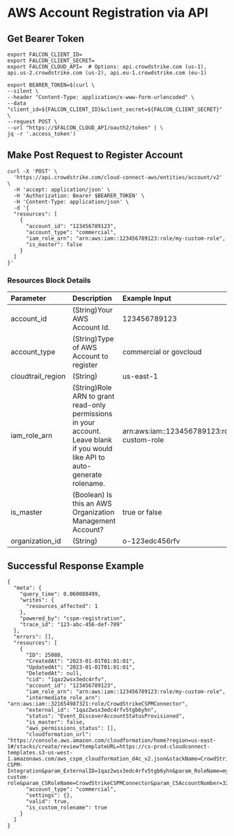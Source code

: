 # AWS Account Registration via API
  
## Get Bearer Token
```
export FALCON_CLIENT_ID=
export FALCON_CLIENT_SECRET=
export FALCON_CLOUD_API=  # Options: api.crowdstrike.com (us-1), api.us-2.crowdstrike.com (us-2), api.eu-1.crowdstrike.com (eu-1)

export BEARER_TOKEN=$(curl \
--silent \
--header "Content-Type: application/x-www-form-urlencoded" \
--data "client_id=${FALCON_CLIENT_ID}&client_secret=${FALCON_CLIENT_SECRET}" \
--request POST \
--url "https://$FALCON_CLOUD_API/oauth2/token" | \
jq -r '.access_token')
```

## Make Post Request to Register Account
```
curl -X 'POST' \
  'https://api.crowdstrike.com/cloud-connect-aws/entities/account/v2' \
  -H 'accept: application/json' \
  -H 'Authorization: Bearer $BEARER_TOKEN' \
  -H 'Content-Type: application/json' \
  -d '{
  "resources": [
    {
      "account_id": "123456789123",
      "account_type": "commercial",
      "iam_role_arn": "arn:aws:iam::123456789123:role/my-custom-role",
      "is_master": false
    }
  ]
}'
```

### Resources Block Details
|Parameter|Description|Example Input|Required?|
|:-|:-|:-|:-|
|account_id|(String)Your AWS Account Id.|123456789123|Yes|
|account_type|(String)Type of AWS Account to register|commercial or govcloud|Yes|
|cloudtrail_region|(String)|us-east-1|No|
|iam_role_arn|(String)Role ARN to grant read-only permissions in your account.  Leave blank if you would like API to auto-generate rolename.|arn:aws:iam::123456789123:role/my-custom-role|No|
|is_master|(Boolean) Is this an AWS Organization Management Account?|true or false|Yes|
|organization_id|(String)|o-123edc456rfv|No|

## Successful Response Example
```
{
  "meta": {
    "query_time": 0.060088499,
    "writes": {
      "resources_affected": 1
    },
    "powered_by": "cspm-registration",
    "trace_id": "123-abc-456-def-789"
  },
  "errors": [],
  "resources": [
    {
      "ID": 25080,
      "CreatedAt": "2023-01-01T01:01:01",
      "UpdatedAt": "2023-01-01T01:01:01",
      "DeletedAt": null,
      "cid": "1qaz2wsx3edc4rfv",
      "account_id": "123456789123",
      "iam_role_arn": "arn:aws:iam::123456789123:role/my-custom-role",
      "intermediate_role_arn": "arn:aws:iam::321654987321:role/CrowdStrikeCSPMConnector",
      "external_id": "1qaz2wsx3edc4rfv5tgb6yhn",
      "status": "Event_DiscoverAccountStatusProvisioned",
      "is_master": false,
      "aws_permissions_status": [],
      "cloudformation_url": "https://console.aws.amazon.com/cloudformation/home?region=us-east-1#/stacks/create/review?templateURL=https://cs-prod-cloudconnect-templates.s3-us-west-1.amazonaws.com/aws_cspm_cloudformation_d4c_v2.json&stackName=CrowdStrike-CSPM-Integration&param_ExternalID=1qaz2wsx3edc4rfv5tgb6yhn&param_RoleName=my-custom-role&param_CSRoleName=CrowdStrikeCSPMConnector&param_CSAccountNumber=321654987321",
      "account_type": "commercial",
      "settings": {},
      "valid": true,
      "is_custom_rolename": true
    }
  ]
}
```